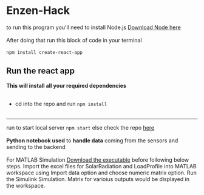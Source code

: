 # Enzen-Hack
to run this program you'll need to install Node.js [Download Node here](https://nodejs.org/en/download/)<br><br>
After doing that run this block of code in your terminal<br><br>
`npm install create-react-app`
## Run the react app
**This will install all your required dependencies**<br><br>
- cd into the repo and run `npm install`<br><br>
**** 
run to start local server `npm start` else check the repo [here](http://yugaank-kalia.github.io/Enzenearth/)<br><br>
**Python notebook used** to **handle data** coming from the sensors and sending to the backend<br><br>
For MATLAB Simulation [Download the executable](https://drive.google.com/drive/folders/1kd16QmaWjFocbtHeGDRi04QS4Owcwjeg?usp=sharing)  before following below steps. Import the excel files for SolarRadiation and LoadProfile into MATLAB workspace using Import data option and choose numeric matrix option. Run the Simulink Simulation. Matrix for varioius outputs would be displayed in the workspace.  
